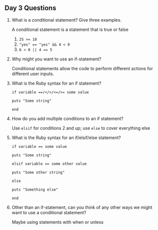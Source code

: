 ## Day 3 Questions

1. What is a conditional statement? Give three examples.

    A conditional statement is a statement that is true or false
    1. `25 >= 10`
    2. `"yes" == "yes" && 4 < 9`
    3. `6 < 0 || 4 == 5`

1. Why might you want to use an if-statement?

    Conditional statements allow the code to perform different actions for different user inputs.

1. What is the Ruby syntax for an if statement?

    `if variable ==/</>/<=/>= some value`

      `puts "Some string"`

    `end`

1. How do you add multiple conditions to an if statement?

    Use `elsif` for conditions 2 and up; use `else` to cover everything else

1. What is the Ruby syntax for an if/elsif/else statement?

    `if variable == some value`

      `puts "Some string"`

    `elsif variable == some other value`

      `puts "Some other string"`

    `else`

      `puts "Something else"`
      
    `end`

1. Other than an if-statement, can you think of any other ways we might want to use a conditional statement?

    Maybe using statements with when or unless
